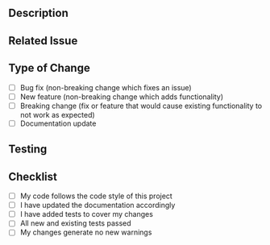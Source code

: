 ## Description
<!-- Describe your changes in detail -->

## Related Issue
<!-- Please link to the issue here if applicable -->

## Type of Change
<!-- Please delete options that are not relevant -->

- [ ] Bug fix (non-breaking change which fixes an issue)
- [ ] New feature (non-breaking change which adds functionality)
- [ ] Breaking change (fix or feature that would cause existing functionality to not work as expected)
- [ ] Documentation update

## Testing
<!-- Please describe the tests that you ran to verify your changes -->

## Checklist
<!-- Go over all the following points, and put an `x` in all the boxes that apply -->

- [ ] My code follows the code style of this project
- [ ] I have updated the documentation accordingly
- [ ] I have added tests to cover my changes
- [ ] All new and existing tests passed
- [ ] My changes generate no new warnings 